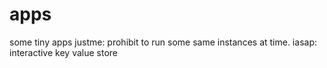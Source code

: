 # apps
some tiny apps
justme: prohibit to run some same instances at time.
iasap: interactive key value store
